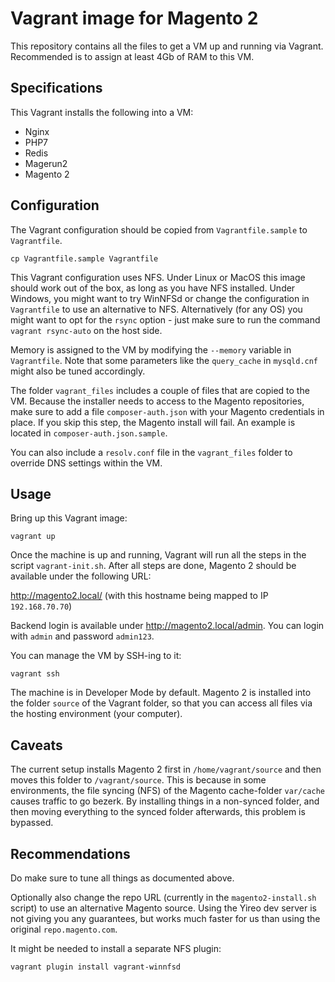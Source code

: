 # Vagrant image for Magento 2
This repository contains all the files to get a VM up and running via Vagrant. Recommended is to assign at least 4Gb of RAM to this VM.

## Specifications
This Vagrant installs the following into a VM:
- Nginx
- PHP7
- Redis
- Magerun2
- Magento 2

## Configuration
The Vagrant configuration should be copied from `Vagrantfile.sample` to `Vagrantfile`.

    cp Vagrantfile.sample Vagrantfile

This Vagrant configuration uses NFS. Under Linux or MacOS this image should work out of the box, as long
as you have NFS installed. Under Windows, you might want to try WinNFSd or change the configuration in 
`Vagrantfile` to use an alternative to NFS. Alternatively (for any OS) you might want to opt for the `rsync` option -
just make sure to run the command `vagrant rsync-auto` on the host side.

Memory is assigned to the VM by modifying the `--memory` variable in `Vagrantfile`. Note that some
parameters like the `query_cache` in `mysqld.cnf` might also be tuned accordingly.

The folder `vagrant_files` includes a couple of files that are copied to the VM. Because the installer needs
to access to the Magento repositories, make sure to add a file `composer-auth.json` with your Magento
credentials in place. If you skip this step, the Magento install will fail. An example is located in
`composer-auth.json.sample`.

You can also include a `resolv.conf` file in the `vagrant_files` folder to override DNS settings within the VM.

## Usage
Bring up this Vagrant image:

    vagrant up

Once the machine is up and running, Vagrant will run all the steps in the script `vagrant-init.sh`. After
all steps are done, Magento 2 should be available under the following URL:

http://magento2.local/ (with this hostname being mapped to IP `192.168.70.70`)

Backend login is available under http://magento2.local/admin. You can login with `admin` and password `admin123`.

You can manage the VM by SSH-ing to it:

    vagrant ssh

The machine is in Developer Mode by default. Magento 2 is installed into the folder `source` of the
Vagrant folder, so that you can access all files via the hosting environment (your computer).

## Caveats
The current setup installs Magento 2 first in `/home/vagrant/source` and then moves this folder to `/vagrant/source`.
This is because in some environments, the file syncing (NFS) of the Magento cache-folder `var/cache` causes traffic to
go bezerk. By installing things in a non-synced folder, and then moving everything to the synced folder afterwards, this
problem is bypassed.

## Recommendations
Do make sure to tune all things as documented above.

Optionally also change the repo URL (currently in the `magento2-install.sh` script) to use an alternative Magento source. Using the
  Yireo dev server is not giving you any guarantees, but works much faster for us than using the original `repo.magento.com`.

It might be needed to install a separate NFS plugin:

    vagrant plugin install vagrant-winnfsd
